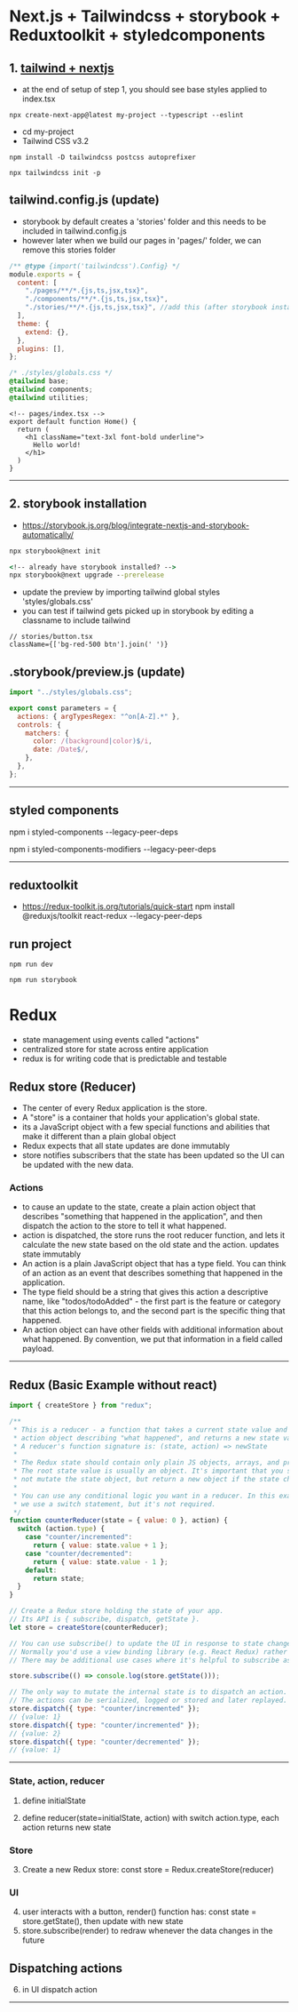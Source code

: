 # Next.js + Tailwindcss + storybook + Reduxtoolkit + styledcomponents

## 1. [tailwind + nextjs](https://tailwindcss.com/docs/guides/nextjs)

- at the end of setup of step 1, you should see base styles applied to index.tsx

```
npx create-next-app@latest my-project --typescript --eslint
```

- cd my-project
- Tailwind CSS v3.2

```
npm install -D tailwindcss postcss autoprefixer
```

```
npx tailwindcss init -p
```

## tailwind.config.js (update)

- storybook by default creates a 'stories' folder and this needs to be included in tailwind.config.js
- however later when we build our pages in 'pages/' folder, we can remove this stories folder

```js
/** @type {import('tailwindcss').Config} */
module.exports = {
  content: [
    "./pages/**/*.{js,ts,jsx,tsx}",
    "./components/**/*.{js,ts,jsx,tsx}",
    "./stories/**/*.{js,ts,jsx,tsx}", //add this (after storybook installed)
  ],
  theme: {
    extend: {},
  },
  plugins: [],
};
```

```css
/* ./styles/globals.css */
@tailwind base;
@tailwind components;
@tailwind utilities;
```

```tsx
<!-- pages/index.tsx -->
export default function Home() {
  return (
    <h1 className="text-3xl font-bold underline">
      Hello world!
    </h1>
  )
}
```

---

## 2. storybook installation

- https://storybook.js.org/blog/integrate-nextjs-and-storybook-automatically/

```cmd
npx storybook@next init

<!-- already have storybook installed? -->
npx storybook@next upgrade --prerelease
```

- update the preview by importing tailwind global styles 'styles/globals.css'
- you can test if tailwind gets picked up in storybook by editing a classname to include tailwind

```tsx
// stories/button.tsx
className={['bg-red-500 btn'].join(' ')}
```

## .storybook/preview.js (update)

```js
import "../styles/globals.css";

export const parameters = {
  actions: { argTypesRegex: "^on[A-Z].*" },
  controls: {
    matchers: {
      color: /(background|color)$/i,
      date: /Date$/,
    },
  },
};
```

---

## styled components

npm i styled-components --legacy-peer-deps

npm i styled-components-modifiers --legacy-peer-deps

---

## reduxtoolkit

- https://redux-toolkit.js.org/tutorials/quick-start
  npm install @reduxjs/toolkit react-redux --legacy-peer-deps

## run project

```
npm run dev

npm run storybook
```

# Redux

- state management using events called "actions"
- centralized store for state across entire application
- redux is for writing code that is predictable and testable

## Redux store (Reducer)

- The center of every Redux application is the store.
- A "store" is a container that holds your application's global state.
- its a JavaScript object with a few special functions and abilities that make it different than a plain global object
- Redux expects that all state updates are done immutably
- store notifies subscribers that the state has been updated so the UI can be updated with the new data.

### Actions

- to cause an update to the state, create a plain action object that describes "something that happened in the application", and then dispatch the action to the store to tell it what happened.
- action is dispatched, the store runs the root reducer function, and lets it calculate the new state based on the old state and the action. updates state immutably
- An action is a plain JavaScript object that has a type field. You can think of an action as an event that describes something that happened in the application.
- The type field should be a string that gives this action a descriptive name, like "todos/todoAdded" - the first part is the feature or category that this action belongs to, and the second part is the specific thing that happened.
- An action object can have other fields with additional information about what happened. By convention, we put that information in a field called payload.

---

## Redux (Basic Example without react)

```js
import { createStore } from "redux";

/**
 * This is a reducer - a function that takes a current state value and an
 * action object describing "what happened", and returns a new state value.
 * A reducer's function signature is: (state, action) => newState
 *
 * The Redux state should contain only plain JS objects, arrays, and primitives.
 * The root state value is usually an object. It's important that you should
 * not mutate the state object, but return a new object if the state changes.
 *
 * You can use any conditional logic you want in a reducer. In this example,
 * we use a switch statement, but it's not required.
 */
function counterReducer(state = { value: 0 }, action) {
  switch (action.type) {
    case "counter/incremented":
      return { value: state.value + 1 };
    case "counter/decremented":
      return { value: state.value - 1 };
    default:
      return state;
  }
}

// Create a Redux store holding the state of your app.
// Its API is { subscribe, dispatch, getState }.
let store = createStore(counterReducer);

// You can use subscribe() to update the UI in response to state changes.
// Normally you'd use a view binding library (e.g. React Redux) rather than subscribe() directly.
// There may be additional use cases where it's helpful to subscribe as well.

store.subscribe(() => console.log(store.getState()));

// The only way to mutate the internal state is to dispatch an action.
// The actions can be serialized, logged or stored and later replayed.
store.dispatch({ type: "counter/incremented" });
// {value: 1}
store.dispatch({ type: "counter/incremented" });
// {value: 2}
store.dispatch({ type: "counter/decremented" });
// {value: 1}
```

---

### State, action, reducer

1. define initialState

2. define reducer(state=initialState, action) with switch action.type, each action returns new state

### Store

3. Create a new Redux store: const store = Redux.createStore(reducer)

### UI

4. user interacts with a button, render() function has: const state = store.getState(), then update with new state
5. store.subscribe(render) to redraw whenever the data changes in the future

## Dispatching actions

6. in UI dispatch action

---
